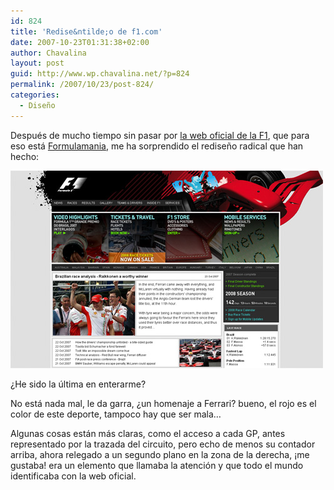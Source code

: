 ```yaml
---
id: 824
title: 'Redise&ntilde;o de f1.com'
date: 2007-10-23T01:31:38+02:00
author: Chavalina
layout: post
guid: http://www.wp.chavalina.net/?p=824
permalink: /2007/10/23/post-824/
categories:
  - Diseño
---
```

Después de mucho tiempo sin pasar por <a href="http://www.f1.com" target="_blank">la web oficial de la F1</a>, que para eso está <a href="http://formulamania.com/" target="_blank">Formulamania</a>, me ha sorprendido el redise&ntilde;o radical que han hecho:

<p class="imgcentro">
  <img src="/imagenes/fotos/f1-com.jpg" alt="Redise&ntilde;o de la página de F1.com" />
</p>

&iquest;He sido la última en enterarme?

No está nada mal, le da garra, &iquest;un homenaje a Ferrari? bueno, el rojo es el color de este deporte, tampoco hay que ser mala…

Algunas cosas están más claras, como el acceso a cada GP, antes representado por la trazada del circuito, pero echo de menos su contador arriba, ahora relegado a un segundo plano en la zona de la derecha, ¡me gustaba! era un elemento que llamaba la atención y que todo el mundo identificaba con la web oficial.